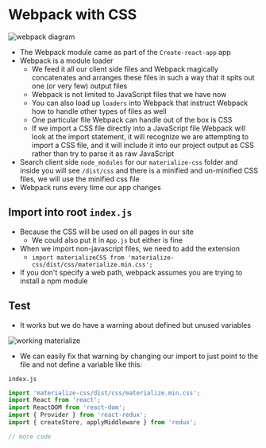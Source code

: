 # Webpack with CSS
![webpack diagram](https://i.imgur.com/zo5ZGGv.png)

* The Webpack module came as part of the `Create-react-app` app
* Webpack is a module loader
    - We feed it all our client side files and Webpack magically concatenates and arranges these files in such a way that it spits out one (or very few) output files
    - Webpack is not limited to JavaScript files that we have now
    - You can also load up `loaders` into Webpack that instruct Webpack how to handle other types of files as well
    - One particular file Webpack can handle out of the box is CSS
    - If we import a CSS file directly into a JavaScript file Webpack will look at the import statement, it will recognize we are attempting to import a CSS file, and it will include it into our project output as CSS rather than try to parse it as raw JavaScript
* Search client side `node_modules` for our `materialize-css` folder and inside you will see `/dist/css` and there is a minified and un-minified CSS files, we will use the minified css file
* Webpack runs every time our app changes

## Import into root `index.js`
* Because the CSS will be used on all pages in our site
    - We could also put it in `App.js` but either is fine
* When we import non-javascript files, we need to add the extension
    - `import materializeCSS from 'materialize-css/dist/css/materialize.min.css';`
* If you don't specify a web path, webpack assumes you are trying to install a npm module

## Test
* It works but we do have a warning about defined but unused variables

![working materialize](https://i.imgur.com/SMS662w.png)

* We can easily fix that warning by changing our import to just point to the file and not define a variable like this:

`index.js`

```js
import 'materialize-css/dist/css/materialize.min.css';
import React from 'react';
import ReactDOM from 'react-dom';
import { Provider } from 'react-redux';
import { createStore, applyMiddleware } from 'redux';

// more code
```


